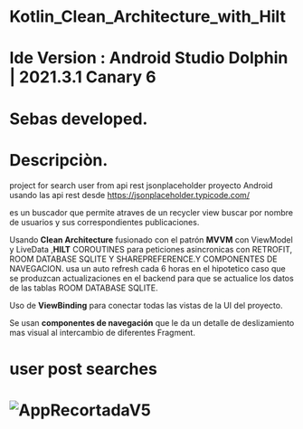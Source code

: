 # Kotlin_Clean_Architecture_with_Hilt
 
# Ide Version : Android Studio Dolphin | 2021.3.1 Canary 6

# Sebas developed.    


# Descripciòn.
project for search user from api rest jsonplaceholder
proyecto Android usando las api rest desde https://jsonplaceholder.typicode.com/ 

es un buscador que permite atraves de un recycler view buscar por nombre de usuarios y sus correspondientes publicaciones.


Usando **Clean Architecture** fusionado con el patrón **MVVM** con ViewModel y LiveData ,**HILT** COROUTINES para peticiones asincronicas con RETROFIT, ROOM DATABASE SQLITE Y SHAREPREFERENCE.Y COMPONENTES DE NAVEGACION.
usa un auto refresh cada 6 horas en el hipotetico caso que se produzcan actualizaciones en el backend para que se actualice los datos de las tablas ROOM DATABASE SQLITE.


Uso de **ViewBinding** para conectar todas las vistas de la UI del proyecto.

Se usan **componentes de navegación** que le da  un detalle de deslizamiento mas visual al intercambio de diferentes Fragment.


 # user post searches

 # ![AppRecortadaV5](https://user-images.githubusercontent.com/1193887/155828557-ed6c57f7-7d16-4045-9336-9612b515894d.gif)
